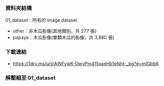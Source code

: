 ### 資料夾結構
01_dataset：所有的 image dataset
- other：非木瓜影像(其他類別，共 277 張)
- papaya：木瓜影像(單顆木瓜的影像，共 3,880 張)

### 下載連結
- https://1drv.ms/u/s!AjNFywK-OwvPm415xaeHb1eNht-_bg?e=mIGbb8

### 解壓縮至 01_dataset
